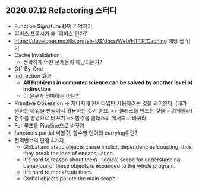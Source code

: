 ## 2020.07.12 Refactoring 스터디

- Function Signature 용어 기억하기
- 리버스 프록시가 왜 '리버스'인가?
-  https://developer.mozilla.org/en-US/docs/Web/HTTP/Caching 해당 글 읽기
- Cache Invalidation
  - 정확하게 어떤 문제들이 해당되는가?
- Off-By-One
- Indirection 효과
  - **All Problems in computer science can be solved by another level of indirection**
  - 이 문구가 의미하는 바는?
- Primitive Obsession => 지나치게 원시타입만 사용하려는 것을 의미한다. (내가 원하는 타입을 만들어서 활용하는 것이 중요. => 클래스를 만드는 것을 두려워말라)
- 함수를 명령으로 바꾸기 => 함수를 클래스의 메서드로 바꿔라.
- For 루프를 Pipeline으로 바꾸기
- functools.partial 써볼것, 함수형 언어의 currying이란?
- 전역변수의 단점 4가지
  - Global and static objects cause implicit dependencies/coupling, thus they break the idea of encapsulation.
  - It's hard to reason about them - logical scope for understanding behaviour of these objects is expanded to the whole program.
  - It's hard to mock/stub them.
  - Global objects pollute the main scope.
